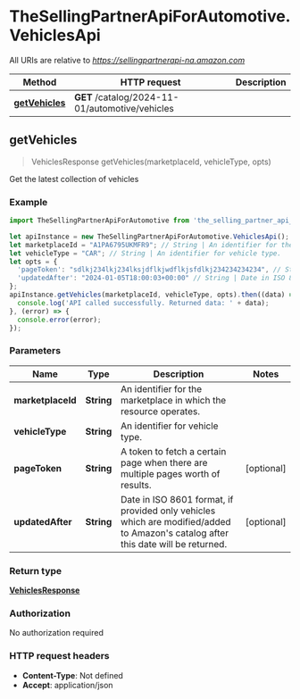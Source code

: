 # TheSellingPartnerApiForAutomotive.VehiclesApi

All URIs are relative to *https://sellingpartnerapi-na.amazon.com*

Method | HTTP request | Description
------------- | ------------- | -------------
[**getVehicles**](VehiclesApi.md#getVehicles) | **GET** /catalog/2024-11-01/automotive/vehicles | 



## getVehicles

> VehiclesResponse getVehicles(marketplaceId, vehicleType, opts)



Get the latest collection of vehicles

### Example

```javascript
import TheSellingPartnerApiForAutomotive from 'the_selling_partner_api_for_automotive_';

let apiInstance = new TheSellingPartnerApiForAutomotive.VehiclesApi();
let marketplaceId = "A1PA6795UKMFR9"; // String | An identifier for the marketplace in which the resource operates.
let vehicleType = "CAR"; // String | An identifier for vehicle type.
let opts = {
  'pageToken': "sdlkj234lkj234lksjdflkjwdflkjsfdlkj234234234234", // String | A token to fetch a certain page when there are multiple pages worth of results.
  'updatedAfter': "2024-01-05T18:00:03+00:00" // String | Date in ISO 8601 format, if provided only vehicles which are modified/added to Amazon's catalog after this date will be returned.
};
apiInstance.getVehicles(marketplaceId, vehicleType, opts).then((data) => {
  console.log('API called successfully. Returned data: ' + data);
}, (error) => {
  console.error(error);
});

```

### Parameters


Name | Type | Description  | Notes
------------- | ------------- | ------------- | -------------
 **marketplaceId** | **String**| An identifier for the marketplace in which the resource operates. | 
 **vehicleType** | **String**| An identifier for vehicle type. | 
 **pageToken** | **String**| A token to fetch a certain page when there are multiple pages worth of results. | [optional] 
 **updatedAfter** | **String**| Date in ISO 8601 format, if provided only vehicles which are modified/added to Amazon&#39;s catalog after this date will be returned. | [optional] 

### Return type

[**VehiclesResponse**](VehiclesResponse.md)

### Authorization

No authorization required

### HTTP request headers

- **Content-Type**: Not defined
- **Accept**: application/json

